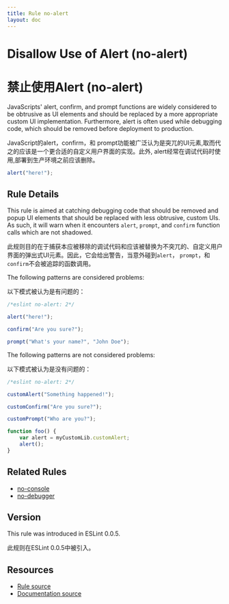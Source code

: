 ```yaml
---
title: Rule no-alert
layout: doc
---
```

<!-- Note: No pull requests accepted for this file. See README.md in the root directory for details. -->

# Disallow Use of Alert (no-alert)
# 禁止使用Alert (no-alert)

JavaScripts' alert, confirm, and prompt functions are widely considered to be obtrusive as UI elements and should be replaced by a more appropriate custom UI implementation. Furthermore, alert is often used while debugging code, which should be removed before deployment to production.

JavaScript的alert，confirm，和 prompt功能被广泛认为是突兀的UI元素,取而代之的应该是一个更合适的自定义用户界面的实现。此外, alert经常在调试代码时使用,部署到生产环境之前应该删除。

```js
alert("here!");
```

## Rule Details

This rule is aimed at catching debugging code that should be removed and popup UI elements that should be replaced with less obtrusive, custom UIs. As such, it will warn when it encounters `alert`, `prompt`, and `confirm` function calls which are not shadowed.

此规则目的在于捕获本应被移除的调试代码和应该被替换为不突兀的、自定义用户界面的弹出式UI元素。因此，它会给出警告，当意外碰到`alert`， `prompt`，和 `confirm`不会被追踪的函数调用。

The following patterns are considered problems:

以下模式被认为是有问题的：

```js
/*eslint no-alert: 2*/

alert("here!");

confirm("Are you sure?");

prompt("What's your name?", "John Doe");
```

The following patterns are not considered problems:

以下模式被认为是没有问题的：

```js
/*eslint no-alert: 2*/

customAlert("Something happened!");

customConfirm("Are you sure?");

customPrompt("Who are you?");

function foo() {
    var alert = myCustomLib.customAlert;
    alert();
}
```

## Related Rules

* [no-console](no-console)
* [no-debugger](no-debugger)

## Version

This rule was introduced in ESLint 0.0.5.

此规则在ESLint 0.0.5中被引入。

## Resources

* [Rule source](https://github.com/eslint/eslint/tree/master/lib/rules/no-alert.js)
* [Documentation source](https://github.com/eslint/eslint/tree/master/docs/rules/no-alert.md)
